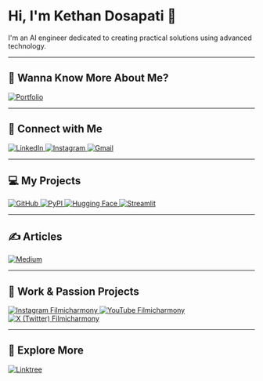 # Hi, I'm Kethan Dosapati 👋

I'm an AI engineer dedicated to creating practical solutions using advanced technology.

---

## 🧠 Wanna Know More About Me?

<a href="https://dkethan.github.io/kethandosapati.github.io/" target="_blank">
  <img src="https://img.shields.io/badge/Portfolio-000000?style=for-the-badge&logo=vercel&logoColor=white" alt="Portfolio" />
</a>

---

## 🤝 Connect with Me

<a href="https://www.linkedin.com/in/kethan-dosapati/" target="_blank">
  <img src="https://img.shields.io/badge/LinkedIn-0077B5?style=for-the-badge&logo=linkedin&logoColor=white" alt="LinkedIn" />
</a>
<a href="https://www.instagram.com/kethandosapati/" target="_blank">
  <img src="https://img.shields.io/badge/Instagram-E4405F?style=for-the-badge&logo=instagram&logoColor=white" alt="Instagram" />
</a>
<a href="mailto:kethandosapati@gmail.com" target="_blank">
  <img src="https://img.shields.io/badge/Gmail-D14836?style=for-the-badge&logo=gmail&logoColor=white" alt="Gmail" />
</a>

---

## 💻 My Projects

<a href="https://github.com/DKethan" target="_blank">
  <img src="https://img.shields.io/badge/GitHub-181717?style=for-the-badge&logo=github&logoColor=white" alt="GitHub" />
</a>
<a href="https://pypi.org/user/dkethan/" target="_blank">
  <img src="https://img.shields.io/badge/PyPI-3775A9?style=for-the-badge&logo=pypi&logoColor=white" alt="PyPI" />
</a>
<a href="https://huggingface.co/DKethan" target="_blank">
  <img src="https://img.shields.io/badge/HuggingFace-FCC624?style=for-the-badge&logo=huggingface&logoColor=black" alt="Hugging Face" />
</a>
<a href="https://share.streamlit.io/user/dkethan" target="_blank">
  <img src="https://img.shields.io/badge/Streamlit-FF4B4B?style=for-the-badge&logo=streamlit&logoColor=white" alt="Streamlit" />
</a>

---

## ✍️ Articles

<a href="https://medium.com/@kethandosapati" target="_blank">
  <img src="https://img.shields.io/badge/Medium-000000?style=for-the-badge&logo=medium&logoColor=white" alt="Medium" />
</a>

---

## 🎨 Work & Passion Projects

<a href="https://www.instagram.com/filmicharmony/" target="_blank">
  <img src="https://img.shields.io/badge/Instagram-Filmicharmony-E4405F?style=for-the-badge&logo=instagram&logoColor=white" alt="Instagram Filmicharmony" />
</a>
<a href="https://www.youtube.com/@filmicharmony" target="_blank">
  <img src="https://img.shields.io/badge/YouTube-Filmicharmony-FF0000?style=for-the-badge&logo=youtube&logoColor=white" alt="YouTube Filmicharmony" />
</a>
<a href="https://x.com/filmicharmony" target="_blank">
  <img src="https://img.shields.io/badge/Twitter-Filmicharmony-1DA1F2?style=for-the-badge&logo=x&logoColor=white" alt="X (Twitter) Filmicharmony" />
</a>

---

## 🚀 Explore More

<a href="https://linktr.ee/kethandosapati" target="_blank">
  <img src="https://img.shields.io/badge/Linktree-39e09b?style=for-the-badge&logo=linktree&logoColor=white" alt="Linktree" />
</a>
